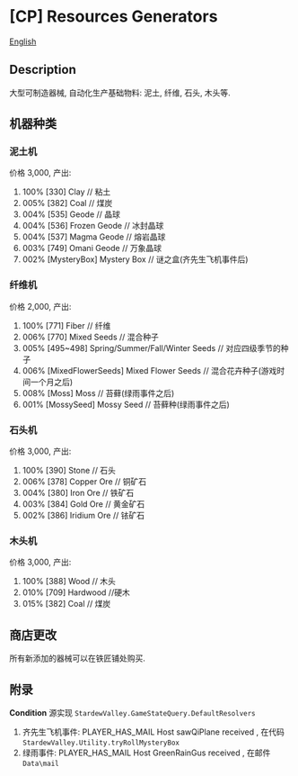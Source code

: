 ﻿# [CP] Resources Generators

[English](Readme.md)

## Description

大型可制造器械, 自动化生产基础物料: 泥土, 纤维, 石头, 木头等.

## 机器种类

### 泥土机

价格 3,000, 产出:

1. 100% \[330] Clay // 粘土
2. 005% \[382] Coal // 煤炭
3. 004% \[535] Geode // 晶球
4. 004% \[536] Frozen Geode // 冰封晶球
5. 004% \[537] Magma Geode // 熔岩晶球
6. 003% \[749] Omani Geode // 万象晶球
7. 002% \[MysteryBox] Mystery Box // 谜之盒\(齐先生飞机事件后)

### 纤维机

价格 2,000, 产出:

1. 100% \[771] Fiber // 纤维
2. 006% \[770] Mixed Seeds // 混合种子
3. 005% \[495~498] Spring/Summer/Fall/Winter Seeds // 对应四级季节的种子
4. 006% \[MixedFlowerSeeds] Mixed Flower Seeds // 混合花卉种子\(游戏时间一个月之后)
5. 008% \[Moss] Moss // 苔藓\(绿雨事件之后)
6. 001% \[MossySeed] Mossy Seed // 苔藓种\(绿雨事件之后)

### 石头机

价格 3,000, 产出:

1. 100% \[390] Stone // 石头
2. 006% \[378] Copper Ore // 铜矿石
3. 004% \[380] Iron Ore // 铁矿石
4. 003% \[384] Gold Ore // 黄金矿石
5. 002% \[386] Iridium Ore // 铱矿石

### 木头机

价格 3,000, 产出:

1. 100% \[388] Wood // 木头
2. 010% \[709] Hardwood //硬木
3. 015% \[382] Coal // 煤炭

## 商店更改

所有新添加的器械可以在铁匠铺处购买.

## 附录

**Condition** 源实现 `StardewValley.GameStateQuery.DefaultResolvers`

1. 齐先生飞机事件: PLAYER_HAS_MAIL Host sawQiPlane received , 在代码 `StardewValley.Utility.tryRollMysteryBox`
2. 绿雨事件: PLAYER_HAS_MAIL Host GreenRainGus received , 在邮件 `Data\mail`